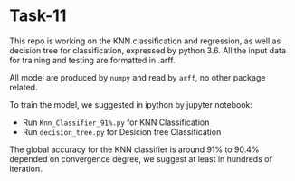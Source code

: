 # Task-11

This repo is working on the KNN classification and regression, as well as decision tree for classification, expressed by python 3.6. All the input data for training and testing are formatted in .arff. 

All model are produced by `numpy` and read by `arff`, no other package related. 

To train the model, we suggested in ipython by jupyter notebook:
* Run `Knn_Classifier_91%.py` for KNN Classification
* Run `decision_tree.py` for Desicion tree Classification

The global accuracy for the KNN classifier is around 91% to 90.4% depended on convergence degree, we suggest at least in hundreds of iteration. 
